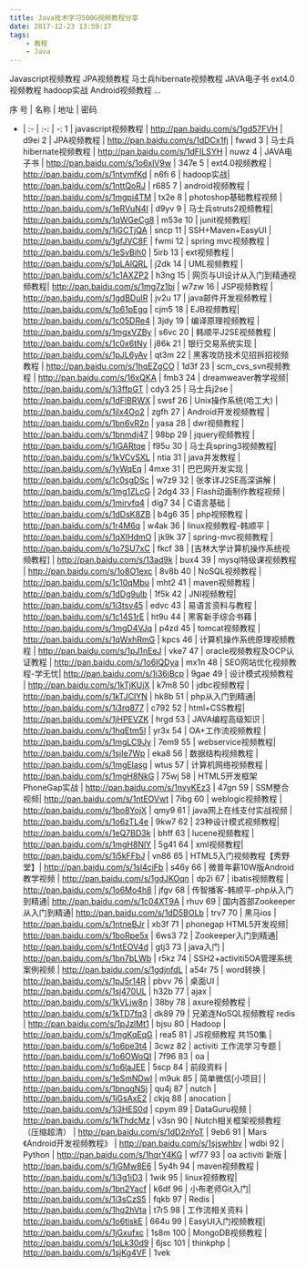 ```yaml
---
title: Java技术学习500G视频教程分享
date: 2017-12-23 13:59:17
tags:
    - 教程
    - Java
---
```


Javascript视频教程
JPA视频教程
马士兵hibernate视频教程
JAVA电子书
ext4.0视频教程
hadoop实战
Android视频教程
...
<!--more-->

序 号 | 名称 | 地址 | 密码
 - | :- | :-: | -: 
1 | javascript视频教程 | http://pan.baidu.com/s/1gd57FVH | d9ei
2 | JPA视频教程 | http://pan.baidu.com/s/1dDCx1fj | fwwd
3 | 马士兵hibernate视频教程 | http://pan.baidu.com/s/1dFILSYH  | nuwz
4 | JAVA电子书    |  http://pan.baidu.com/s/1o6xlV9w   |  347e
5 | ext4.0视频教程 |  http://pan.baidu.com/s/1ntvmfKd   |  n6fi
6 | hadoop实战|  http://pan.baidu.com/s/1nttQoRJ   |  r685
7 | android视频教程 |  http://pan.baidu.com/s/1mgpi4TM   |  tx2e
8 | photoshop基础教程视频 | http://pan.baidu.com/s/1eRVuN4I   | d9yv
9 | 马士兵struts2视频教程|  http://pan.baidu.com/s/1qWGeCg8   |  m53e
10 | junit视频教程|  http://pan.baidu.com/s/1jGCTjQA   |  sncp
11 | SSH+Maven+EasyUI |  http://pan.baidu.com/s/1gfJVC8F   |  fwmi
12 | spring mvc视频教程 |  http://pan.baidu.com/s/1eSvBih0   |  5irb
13 | ext视频教程  |  http://pan.baidu.com/s/1pLAlQRL   |  j2dk
14 | UML视频教程 |  http://pan.baidu.com/s/1c1AXZP2   |  h3ng
15 | 网页与UI设计从入门到精通视频教程|  http://pan.baidu.com/s/1mg7z1bi   |  w7zw
16 | JSP视频教程   |  http://pan.baidu.com/s/1gdBDuIR   |  jv2u
17 | java邮件开发视频教程 |  http://pan.baidu.com/s/1o61pEgq   |  cjm5
18 | EJB视频教程|  http://pan.baidu.com/s/1c05DRe4   |  3jdy
19 | 编译原理视频教程  |  http://pan.baidu.com/s/1mgxVZBy   |  s6vc
20 | 韩顺平J2SE视频教程  |  http://pan.baidu.com/s/1c0x6tNy   |  j86k
21 | 银行交易系统实现 |  http://pan.baidu.com/s/1pJL6yAv   |  qt3m
22 | 黑客攻防技术见招拆招视频教程 |  http://pan.baidu.com/s/1hqEZgCO   |  1d3f
23 | scm_cvs_svn视频教程 |  http://pan.baidu.com/s/16xQKA   |  fmb3
24 | dreamweaver教学视频|  http://pan.baidu.com/s/1i3ffpGT   |  cdy3
25 | 马士兵j2se | http://pan.baidu.com/s/1dFlBRWX   | swsf
26 | Unix操作系统(哈工大) |  http://pan.baidu.com/s/1jIx4Oo2   |  zgfh
27 | Android开发视频教程 |  http://pan.baidu.com/s/1bn6vR2n   |  yasa
28 | dwr视频教程 |  http://pan.baidu.com/s/1bnmdj47   |  98bp
29 | jquery视频教程 |  http://pan.baidu.com/s/1jGARtqe   |  f95u
30 | 马士兵spring3视频教程|  http://pan.baidu.com/s/1kVCvSXL   |  ntia
31 | java并发教程 |  http://pan.baidu.com/s/1yWqEq   |  4mxe
31 | 巴巴网开发实现  |  http://pan.baidu.com/s/1c0sgDSc   |  w7z9
32 | 张孝详J2SE高深讲解  |  http://pan.baidu.com/s/1mg1ZLcG   |  2dg4
33 | Flash动画制作教程视频 |  http://pan.baidu.com/s/1mirvfq4   |  dig7
34 | C语言基础 |  http://pan.baidu.com/s/1dDsK8ZB   |  b4g6
35 | php视频教程 |  http://pan.baidu.com/s/1r4M6q   |  w4ak
36 | linux视频教程-韩顺平 |  http://pan.baidu.com/s/1qXIHdmO   |  jk9k
37 | spring-mvc视频教程 |  http://pan.baidu.com/s/1o7SU7xC   |  fkcf
38 | [吉林大学计算机操作系统视频教程] |  http://pan.baidu.com/s/13ad9k   |  bux4
39 | mysql特级课视频教程  |  http://pan.baidu.com/s/1o8O1exc   |  8v8b
40 | NoSQL视频教程  | http://pan.baidu.com/s/1c10qMbu   | mht2
41 | maven视频教程  |  http://pan.baidu.com/s/1dDg9ulb   |  1f5k
42 | JNI视频教程|  http://pan.baidu.com/s/1i3tsv45   |  edvc
43 | 易语言资料与教程 |  http://pan.baidu.com/s/1c14S1rE   |  ht9u
44 | 黑客新手综合书藉 |  http://pan.baidu.com/s/1mgD4VJq   |  p4zd
45 | tomcat视频教程 |  http://pan.baidu.com/s/1qWxhRmG   |  kpcs
46 | 计算机操作系统原理视频教程  |  http://pan.baidu.com/s/1pJ1nEeJ   |  vke7
47 | oracle视频教程及OCP认证教程 |  http://pan.baidu.com/s/1o6IQDya   |  mx1n
48 | SEO网站优化视频教程-学无忧|  http://pan.baidu.com/s/1i36jBcp   |  9gae
49 | 设计模式视频教程 |  http://pan.baidu.com/s/1kTjKUjX   |  k7m8
50 | jdbc视频教程 |  http://pan.baidu.com/s/1kTJCIYN   |  hk8b
51 | php从入门到精通|  http://pan.baidu.com/s/1i3rq877   |  c792
52 | html+CSS教程|  http://pan.baidu.com/s/1jHPEVZK   |  hrgd
53 | JAVA编程高级知识 |  http://pan.baidu.com/s/1hqEtm5I   |  yr3x
54 | OA+工作流视频教程 |  http://pan.baidu.com/s/1mgLC9Jy   |  7em9
55 | webservice视频教程|  http://pan.baidu.com/s/1sjIe7Wp   |  eka8
56 | 数据结构视频教程 |  http://pan.baidu.com/s/1mgElasg   |  wtus
57 | 计算机网络视频教程 |  http://pan.baidu.com/s/1mgH8NkG   |  75wj
58 | HTML5开发框架PhoneGap实战 |  http://pan.baidu.com/s/1nvyKEz3   |  47gn
59 | SSM整合视频|  http://pan.baidu.com/s/1ntEOVwt   |  7ibg
60 | weblogic视频教程 | http://pan.baidu.com/s/1bo8YojX   |  qmy9
61 | java网上在线支付实战视频 |  http://pan.baidu.com/s/1o6zTL4e   |  9kw7
62 | 23种设计模式视频教程|  http://pan.baidu.com/s/1eQ7BD3k   |  bhff
63 | lucene视频教程 |  http://pan.baidu.com/s/1mgH8NlY   |  5g41
64 | xml视频教程|  http://pan.baidu.com/s/1i5kFFbJ   |  vn86
65 | HTML5入门视频教程【秀野堂】|  http://pan.baidu.com/s/1sl4ciFb   |  s46y
66 | 微普年薪10W版Android教学视频 |  http://pan.baidu.com/s/1gdJKOqn   |  dp2i
67 | ibatis视频教程 |  http://pan.baidu.com/s/1o6Mo4h8   |  jfgv
68 | 传智播客-韩顺平-php从入门到精通|  http://pan.baidu.com/s/1c04XT9A   |  rhuv
69 | 国内首部Zookeeper从入门到精通|  http://pan.baidu.com/s/1dD5BOLb   |  trv7
70 | 黑马ios |  http://pan.baidu.com/s/1ntneBJr   |  xb3f
71 | phonegap HTML5开发视频|  http://pan.baidu.com/s/1boRpe5x   |  6ws3
72 | Zookeeper入门到精通|  http://pan.baidu.com/s/1ntEOV4d   |  gtj3
73 | java入门 |  http://pan.baidu.com/s/1bn7bLWb   |  r5kz
74 | SSH2+activiti5OA管理系统案例视频 |  http://pan.baidu.com/s/1gdjnfdL   |  a54r
75 | word转换  |  http://pan.baidu.com/s/1pJ5r14R   |  pbvv
76 | 桌面UI  |  http://pan.baidu.com/s/1sj470UL   |  h32b
77 | ajax  |  http://pan.baidu.com/s/1kVLjw8n   |  38by
78 | axure视频教程 |  http://pan.baidu.com/s/1kTD7fq3   |  dk89
79 | 兄弟连NoSQL视频教程 redis |  http://pan.baidu.com/s/1pJzlMt1   |  bjsu
80 | Hadoop |  http://pan.baidu.com/s/1mgKqEqG   |  rea5
81 | JS视频教程 共150集 |  http://pan.baidu.com/s/1o6pe3t4   |  3cwz
82 | activiti 工作流学习专题 |  http://pan.baidu.com/s/1o6OWoQI   |  7f96
83 | oa |  http://pan.baidu.com/s/1o6laJEE   |  5scp
84 | 前段资料  |  http://pan.baidu.com/s/1eSmNDwI   |  m9uk
85 | 简单微信[小项目] |  http://pan.baidu.com/s/1bnqgNSj   |  qu4j
87 | nutch |  http://pan.baidu.com/s/1jGsAxE2   |  ckjq
88 | anocation |  http://pan.baidu.com/s/1i3HES0d   |  cpym
89 | DataGuru视频 |  http://pan.baidu.com/s/1kThdcMz   |  v3sn
90 | Nutch相关框架视频教程（压缩超清） |  http://pan.baidu.com/s/1dD2nYoT   |  9eb6
91 | Mars《Android开发视频教程》  |  http://pan.baidu.com/s/1sjswhbv   |  wdbi
92 | Python |  http://pan.baidu.com/s/1hqrY4KG   |  wf77
93 | oa activiti 新版 |  http://pan.baidu.com/s/1jGMw8E6   |  5y4h
94 | maven视频教程  |  http://pan.baidu.com/s/1i3g1iD3   |  1wik
95 | linux视频教程|  http://pan.baidu.com/s/1bn2Yacf   |  k6df
96 | 小布老师Git入门|  http://pan.baidu.com/s/1i3sCzS5   |  fqkb
97 | Redis  |  http://pan.baidu.com/s/1hq2hVta   |  t7r5
98 | 工作流相关资料 |  http://pan.baidu.com/s/1o6tiskE   |  664u
99 | EasyUI入门视频教程|  http://pan.baidu.com/s/1jGxufxc   |  1s8m
100 | MongoDB视频教程 |  http://pan.baidu.com/s/1pLk30d9   |  6jsc
101 | thinkphp  |  http://pan.baidu.com/s/1sjKg4VF   |  1vek